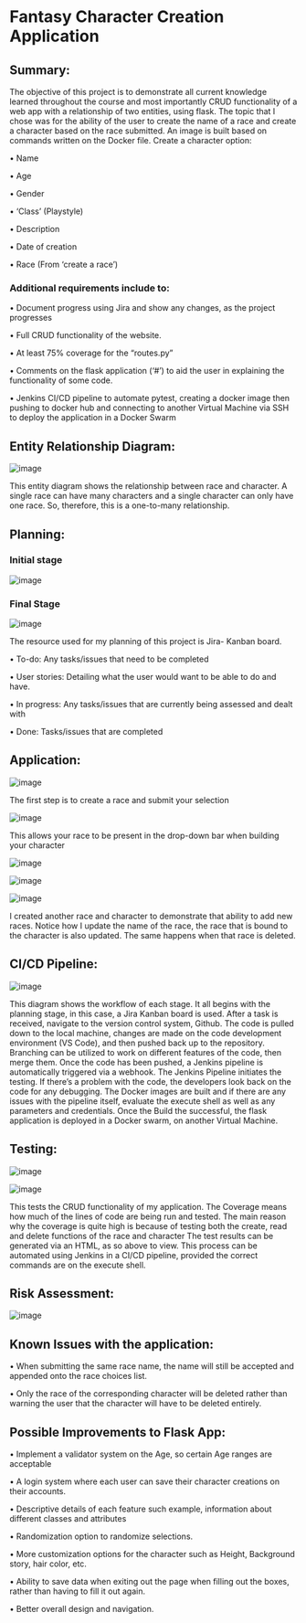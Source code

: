 # Fantasy Character Creation Application

## Summary:

The objective of this project is to demonstrate all current knowledge learned throughout the course and most importantly CRUD functionality of a web app with a relationship of two entities, using flask. The topic that I chose was for the ability of the user to create the name of a race and create a character based on the race submitted.
An image is built based on commands written on the Docker file.
Create a character option:

•	Name

•	Age

•	Gender

•	‘Class’ (Playstyle)

•	Description 

•	Date of creation

•	Race (From ‘create a race’)

### Additional requirements include to:
•	Document progress using Jira and show any changes, as the project progresses 

•	Full CRUD functionality of the website.

•	At least 75% coverage for the “routes.py”

•	Comments on the flask application (‘#’) to aid the user in explaining the functionality of some code.

•	Jenkins CI/CD pipeline to automate pytest, creating a docker image then pushing to docker hub and connecting to another Virtual Machine via SSH to deploy the application in a Docker Swarm

## Entity Relationship Diagram:
![image](https://user-images.githubusercontent.com/97620482/157718248-89664b89-a54b-404e-baf7-dcf53725f1be.png)

This entity diagram shows the relationship between race and character. A single race can have many characters and a single character can only have one race. So, therefore, this is a one-to-many relationship.

## Planning:
### Initial stage
![image](https://user-images.githubusercontent.com/97620482/157718471-3f46eef3-5ebe-4e4d-a80d-4ea4e610b5f9.png)

### Final Stage 

![image](https://user-images.githubusercontent.com/97620482/157718600-5e2e108a-10a3-42ce-928e-6af276bdb1a3.png)


The resource used for my planning of this project is Jira- Kanban board.

•	To-do:  Any tasks/issues that need to be completed

•	User stories: Detailing what the user would want to be able to do and have.

•	In progress: Any tasks/issues that are currently being assessed and dealt with

•	Done: Tasks/issues that are completed 

## Application: 

![image](https://user-images.githubusercontent.com/97620482/157719143-2a8606eb-b4e4-4fc5-9a4e-788daca7708d.png)

The first step is to create a race and submit your selection

![image](https://user-images.githubusercontent.com/97620482/157719320-471c5d09-da53-4d57-9fc5-65ab7be114b3.png)

This allows your race to be present in the drop-down bar when building your character

![image](https://user-images.githubusercontent.com/97620482/157720922-52941204-7f7f-4474-a078-817435bdeb5c.png)

![image](https://user-images.githubusercontent.com/97620482/157721593-2c1ea717-cae4-4702-8907-1a253980ece5.png)

![image](https://user-images.githubusercontent.com/97620482/157721616-8abef7b2-b325-4ed9-97fe-c061c8afe8e7.png)

I created another race and character to demonstrate that ability to add new races.
Notice how I update the name of the race, the race that is bound to the character is also updated. The same happens when that race is deleted.

## CI/CD Pipeline: 

![image](https://user-images.githubusercontent.com/97620482/157735964-a74acafd-2203-420e-9b5c-12f8a4bc3e0d.png)

This diagram shows the workflow of each stage. It all begins with the planning stage, in this case, a Jira Kanban board is used. After a task is received, navigate to the version control system, Github. The code is pulled down to the local machine, changes are made on the code development environment (VS Code), and then pushed back up to the repository. Branching can be utilized to work on different features of the code, then merge them. Once the code has been pushed, a Jenkins pipeline is automatically triggered via a webhook. The Jenkins Pipeline initiates the testing. If there’s a problem with the code, the developers look back on the code for any debugging. The Docker images are built and if there are any issues with the pipeline itself, evaluate the execute shell as well as any parameters and credentials. Once the Build the successful, the flask application is deployed in a Docker swarm, on another Virtual Machine.

## Testing:

![image](https://user-images.githubusercontent.com/97620482/157736356-637d868c-10ee-421c-ba57-163c23354ea4.png)

![image](https://user-images.githubusercontent.com/97620482/157736681-bf551988-c48c-4d63-a1a2-0c537a99043e.png)


This tests the CRUD functionality of my application. The Coverage means how much of the lines of code are being run and tested. The main reason why the coverage is quite high is because of testing both the create, read and delete functions of the race and character The test results can be generated via an HTML, as so above to view. This process can be automated using Jenkins in a CI/CD pipeline, provided the correct commands are on the execute shell.

## Risk Assessment:

![image](https://user-images.githubusercontent.com/97620482/157744869-e5469d02-4966-415f-88a0-d607c61f7c6a.png)

## Known Issues with the application:

•	When submitting the same race name, the name will still be accepted and appended onto the race choices list.

•	Only the race of the corresponding character will be deleted rather than warning the user that the character will have to be deleted entirely. 

## Possible Improvements to Flask App: 

•	Implement a validator system on the Age, so certain Age ranges are acceptable

•	A login system where each user can save their character creations on their accounts.

•	Descriptive details of each feature such example, information about different classes and attributes

•	Randomization option to randomize selections.

•	More customization options for the character such as Height, Background story, hair color, etc.

•	Ability to save data when exiting out the page when filling out the boxes, rather than having to fill it out again.

•	Better overall design and navigation.

